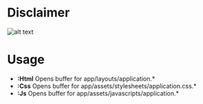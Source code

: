 Disclaimer
==
![alt text](http://serve.eriknomitch.com/images/works-on-my-machine.jpg "Works on My Machine")

Usage
==
* **:Html** Opens buffer for app/layouts/application.\*
* **:Css** Opens buffer for app/assets/stylesheets/application.css.\*
* **:Js** Opens buffer for app/assets/javascripts/application.\*

